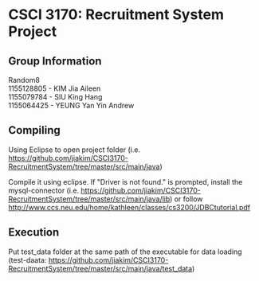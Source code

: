 # CSCI 3170: Recruitment System Project

## Group Information
Random8  
1155128805 - KIM Jia Aileen  
1155079784 - SIU King Hang  
1155064425 - YEUNG Yan Yin Andrew


## Compiling
Using Eclipse to open project folder
(i.e. https://github.com/jiakim/CSCI3170-RecruitmentSystem/tree/master/src/main/java)

Compile it using eclipse.
If "Driver is not found." is prompted, install the mysql-connector
(i.e. https://github.com/jiakim/CSCI3170-RecruitmentSystem/tree/master/src/main/java/lib)
or follow http://www.ccs.neu.edu/home/kathleen/classes/cs3200/JDBCtutorial.pdf

## Execution
Put test_data folder at the same path of the executable for data loading
(test-daata: https://github.com/jiakim/CSCI3170-RecruitmentSystem/tree/master/src/main/java/test_data)
